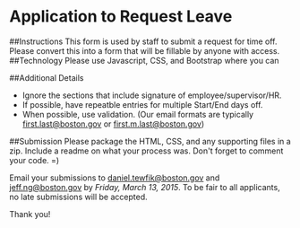# Application to Request Leave
##Instructions
This form is used by staff to submit a request for time off. Please convert this into a form that will be fillable by anyone with access.  
##Technology
Please use Javascript, CSS, and Bootstrap where you can

##Additional Details

* Ignore the sections that include signature of employee/supervisor/HR.
* If possible, have repeatble entries for multiple Start/End days off.
* When possible, use validation. (Our email formats are typically first.last@boston.gov or first.m.last@boston.gov)

##Submission
Please package the HTML, CSS, and any supporting files in a zip.  Include a readme on what your process was.
Don't forget to comment your code. =)

Email your submissions to daniel.tewfik@boston.gov and jeff.ng@boston.gov by *Friday, March 13, 2015*. To be fair to all applicants, no late submissions will be accepted.

Thank you!